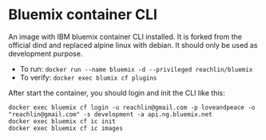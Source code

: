 # Bluemix container CLI

An image with IBM bluemix container CLI installed. It is forked from the official dind and replaced alpine linux with debian. It should only be used as development purpose.

* To run: `docker run --name bluemix -d --privileged reachlin/bluemix`
* To verify: `docker exec blumix cf plugins`

After start the container, you should login and init the CLI like this:
```
docker exec bluemix cf login -u reachlin@gmail.com -p loveandpeace -o "reachlin@gmail.com" -s development -a api.ng.bluemix.net
docker exec bluemix cf ic init
docker exec bluemix cf ic images
```
